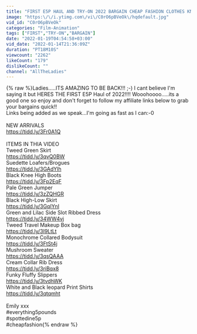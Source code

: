 ```yaml
---
title: "FIRST E5P HAUL AND TRY-ON 2022 BARGAIN CHEAP FASHION CLOTHES KNIT DRESSES BOOTS EVERYTHING5POUNDS"
image: "https:\/\/i.ytimg.com\/vi\/C0rO6pBVeOk\/hqdefault.jpg"
vid_id: "C0rO6pBVeOk"
categories: "Film-Animation"
tags: ["FIRST","TRY-ON","BARGAIN"]
date: "2022-01-19T04:54:58+03:00"
vid_date: "2022-01-14T21:36:09Z"
duration: "PT18M10S"
viewcount: "2262"
likeCount: "179"
dislikeCount: ""
channel: "AllTheLadies"
---
```

{% raw %}Ladies.....ITS AMAZING TO BE BACK!!! ;-) I cant believe I'm saying it but HERES THE FIRST E5P Haul of 2022!!!! Wooohoooo.....its a good one so enjoy and don't forget to follow my affiliate links below to grab your bargains quick!!<br />Links being added as we speak...I'm going as fast as I can:-0<br /><br />NEW ARRIVALS<br /><a rel="nofollow" target="blank" href="https://tidd.ly/3Fr0A1Q">https://tidd.ly/3Fr0A1Q</a><br /><br />ITEMS IN THIA VIDEO<br />Tweed Green Skirt<br /><a rel="nofollow" target="blank" href="https://tidd.ly/3qvQ0BW">https://tidd.ly/3qvQ0BW</a><br />Suedette Loafers/Brogues<br /><a rel="nofollow" target="blank" href="https://tidd.ly/3GAdYlh">https://tidd.ly/3GAdYlh</a><br />Black Knee High Boots<br /><a rel="nofollow" target="blank" href="https://tidd.ly/3Fp2EqF">https://tidd.ly/3Fp2EqF</a><br />Pale Green Jumper<br /><a rel="nofollow" target="blank" href="https://tidd.ly/3zZQHGR">https://tidd.ly/3zZQHGR</a><br />Black High-Low Skirt<br /><a rel="nofollow" target="blank" href="https://tidd.ly/3GqIYnI">https://tidd.ly/3GqIYnI</a><br />Green and Lilac Side Slot Ribbed Dress<br /><a rel="nofollow" target="blank" href="https://tidd.ly/34WW4vj">https://tidd.ly/34WW4vj</a><br />Tweed Travel Makeup Box bag<br /><a rel="nofollow" target="blank" href="https://tidd.ly/3I9LtLt">https://tidd.ly/3I9LtLt</a><br />Monochrome Collared Bodysuit<br /><a rel="nofollow" target="blank" href="https://tidd.ly/3FtSt4j">https://tidd.ly/3FtSt4j</a><br />Mushroom Sweater<br /><a rel="nofollow" target="blank" href="https://tidd.ly/3qsQAAA">https://tidd.ly/3qsQAAA</a><br />Cream Collar Rib Dress<br /><a rel="nofollow" target="blank" href="https://tidd.ly/3riBqx8">https://tidd.ly/3riBqx8</a><br />Funky Fluffy Slippers<br /><a rel="nofollow" target="blank" href="https://tidd.ly/3tvdhWK">https://tidd.ly/3tvdhWK</a><br />White and Black leopard Print Shirts<br /><a rel="nofollow" target="blank" href="https://tidd.ly/3qtqmht">https://tidd.ly/3qtqmht</a><br /><br />Emily xxx<br />#everything5pounds<br />#spottedine5p<br />#cheapfashion{% endraw %}
